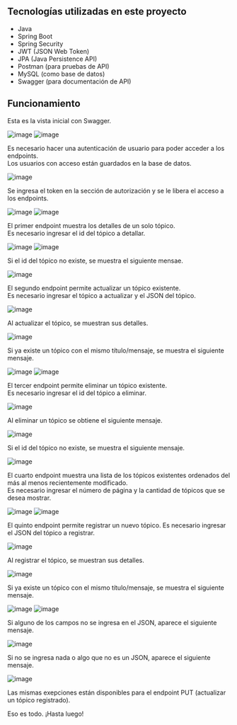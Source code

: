 ## Tecnologías utilizadas en este proyecto
- Java
- Spring Boot
- Spring Security
- JWT (JSON Web Token)
- JPA (Java Persistence API)
- Postman (para pruebas de API)
- MySQL (como base de datos)
- Swagger (para documentación de API)

## Funcionamiento
Esta es la vista inicial con Swagger.

![image](https://github.com/raul-hdz-garcia/foro-hub-challenge/assets/157054531/38aa6ea0-84f0-4d30-9a48-e90f4b16c7ee)
![image](https://github.com/raul-hdz-garcia/foro-hub-challenge/assets/157054531/b093ba15-ecc6-44b4-b7c3-6d232254a6ef)

Es necesario hacer una autenticación de usuario para poder acceder a los endpoints.<br>
Los usuarios con acceso están guardados en la base de datos.

![image](https://github.com/raul-hdz-garcia/foro-hub-challenge/assets/157054531/b15ce3cb-13be-4ac8-915a-4248d6384999)

Se ingresa el token en la sección de autorización y se le libera el acceso a los endpoints.

![image](https://github.com/raul-hdz-garcia/foro-hub-challenge/assets/157054531/6ddfd6f1-40f6-42a5-bfde-801c0693179a)
![image](https://github.com/raul-hdz-garcia/foro-hub-challenge/assets/157054531/8513ed53-d720-4cfc-a94d-51c4b6e012ef)

El primer endpoint muestra los detalles de un solo tópico.<br>
Es necesario ingresar el id del tópico a detallar.

![image](https://github.com/raul-hdz-garcia/foro-hub-challenge/assets/157054531/2d34d415-7019-41ab-acde-5ea74da05282)
![image](https://github.com/raul-hdz-garcia/foro-hub-challenge/assets/157054531/c998b704-4e60-42b8-a20a-46e11ecc32f8)

Si el id del tópico no existe, se muestra el siguiente mensae.

![image](https://github.com/raul-hdz-garcia/foro-hub-challenge/assets/157054531/6e4a1d35-5ec2-4b0a-ad84-5118e716f95b)

El segundo endpoint permite actualizar un tópico existente.<br>
Es necesario ingresar el tópico a actualizar y el JSON del tópico.

![image](https://github.com/raul-hdz-garcia/foro-hub-challenge/assets/157054531/9a1f0643-ced3-4f2c-99fd-0c1aeb6cbfcb)

Al actualizar el tópico, se muestran sus detalles.

![image](https://github.com/raul-hdz-garcia/foro-hub-challenge/assets/157054531/68a91d93-6f55-452a-9aa8-549220d6ca6b)

Si ya existe un tópico con el mismo título/mensaje, se muestra el siguiente mensaje.

![image](https://github.com/raul-hdz-garcia/foro-hub-challenge/assets/157054531/b0b5e069-85db-43fe-86af-e96087ef56d1)
![image](https://github.com/raul-hdz-garcia/foro-hub-challenge/assets/157054531/c3565964-14c0-4499-b7e8-1d3e9b78a4b5)

El tercer endpoint permite eliminar un tópico existente.<br>
Es necesario ingresar el id del tópico a eliminar.

![image](https://github.com/raul-hdz-garcia/foro-hub-challenge/assets/157054531/89352725-176c-4b73-a3b4-0b85c47abd6f)

Al eliminar un tópico se obtiene el siguiente mensaje.

![image](https://github.com/raul-hdz-garcia/foro-hub-challenge/assets/157054531/86ff42ac-8216-4cab-994a-ad2c849f1224)

Si el id del tópico no existe, se muestra el siguiente mensaje.

![image](https://github.com/raul-hdz-garcia/foro-hub-challenge/assets/157054531/cee6686d-8ecf-4eb8-8987-44aa8cb55970)

El cuarto endpoint muestra una lista de los tópicos existentes ordenados del más al menos recientemente modificado.<br>
Es necesario ingresar el número de página y la cantidad de tópicos que se desea mostrar.

![image](https://github.com/raul-hdz-garcia/foro-hub-challenge/assets/157054531/499045e0-8749-434b-a114-6f9f0a912abf)
![image](https://github.com/raul-hdz-garcia/foro-hub-challenge/assets/157054531/0674c5f2-5307-4e5a-9fca-ebfe1f3c2904)

El quinto endpoint permite registrar un nuevo tópico.
Es necesario ingresar el JSON del tópico a registrar.

![image](https://github.com/raul-hdz-garcia/foro-hub-challenge/assets/157054531/1957586d-1b89-43ea-b41f-7aa584152675)

Al registrar el tópico, se muestran sus detalles.

![image](https://github.com/raul-hdz-garcia/foro-hub-challenge/assets/157054531/6a09769e-e9e7-433e-9d7e-f359c0be8837)

Si ya existe un tópico con el mismo título/mensaje, se muestra el siguiente mensaje.

![image](https://github.com/raul-hdz-garcia/foro-hub-challenge/assets/157054531/be5d3cc9-4a81-4028-a58f-51a8362167e2)
![image](https://github.com/raul-hdz-garcia/foro-hub-challenge/assets/157054531/437f611b-0ce4-43fc-a9c1-4deddcde1557)

Si alguno de los campos no se ingresa en el JSON, aparece el siguiente mensaje.

![image](https://github.com/raul-hdz-garcia/foro-hub-challenge/assets/157054531/129b4913-6e10-49a8-8174-e78ba7644241)

Si no se ingresa nada o algo que no es un JSON, aparece el siguiente mensaje.

![image](https://github.com/raul-hdz-garcia/foro-hub-challenge/assets/157054531/abcebe75-6f7a-4c5e-8b19-1aa46af7129d)

Las mismas exepciones están disponibles para el endpoint PUT (actualizar un tópico registrado).

Eso es todo. ¡Hasta luego!
